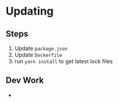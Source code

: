 # Updating

## Steps

1. Update `package.json`
2. Update `Dockerfile`
3. run `yarn install` to get latest lock files

## Dev Work

* 
